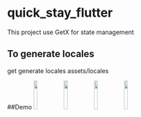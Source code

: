 # quick_stay_flutter

This project use GetX for state management 

## To generate locales
get generate locales assets/locales

##Demo
<img src="https://user-images.githubusercontent.com/54795206/112612775-e4612900-8e51-11eb-889a-bd9243e3429c.jpg" width="13%"></img> <img src="https://user-images.githubusercontent.com/54795206/112612869-0490e800-8e52-11eb-8667-6ceca86fb620.jpg" width="13%"></img> <img src="https://user-images.githubusercontent.com/54795206/112612878-078bd880-8e52-11eb-8be9-6411cb528430.jpg" width="13%"></img> <img src="https://user-images.githubusercontent.com/54795206/112612882-09559c00-8e52-11eb-880a-837752882f7a.jpg" width="13%"></img> 
